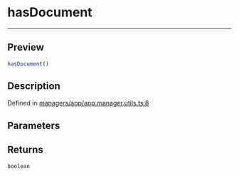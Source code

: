 
      
# hasDocument

<div class="api-docs__separator" data-reactroot="">

---

</div><div class="api-docs__section">

## Preview

</div><div class="api-docs__preview fn">

```ts
hasDocument()
```

</div><div class="api-docs__section">

## Description

</div><div class="api-docs__description"><span class="api-docs__do-not-parse">



</span></div><div class="api-docs__definition">

Defined in [managers/app/app.manager.utils.ts:8](https://github.com/BetterTyped/hyper-fetch/blob/1a97772c/packages/core/src/managers/app/app.manager.utils.ts#L8)

</div><div class="api-docs__section">

## Parameters

</div><div class="api-docs__section">

## Returns

</div><div class="api-docs__returns">

```ts
boolean
```

</div>